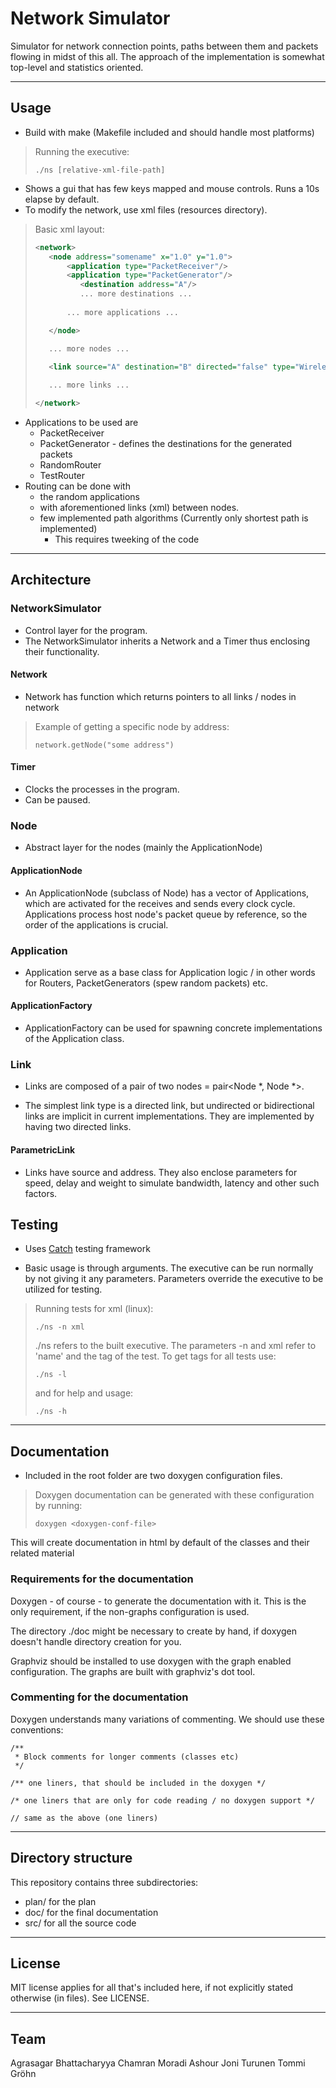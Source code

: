 # Network Simulator

Simulator for network connection points, paths between them and packets flowing in midst of this all. The approach of the implementation is somewhat top-level and statistics oriented.

---

## Usage

+ Build with make (Makefile included and should handle most platforms)
>
> Running the executive:
>
>```
>./ns [relative-xml-file-path]
>```

+ Shows a gui that has few keys mapped and mouse controls. Runs a 10s elapse by default.
+ To modify the network, use xml files (resources directory).
>
>Basic xml layout:
>
>```xml
><network>
>    <node address="somename" x="1.0" y="1.0">
>        <application type="PacketReceiver"/>
>        <application type="PacketGenerator"/>
>           <destination address="A"/>
>           ... more destinations ...
>        
>        ... more applications ...
>
>    </node>
>
>    ... more nodes ...
>
>    <link source="A" destination="B" directed="false" type="Wireless" speed="1.0" delay="1.0" weight="1.0"/>
>    
>    ... more links ...
>
></network>
>```
>
+ Applications to be used are 
    + PacketReceiver
    + PacketGenerator - defines the destinations for the generated packets
    + RandomRouter
    + TestRouter
+ Routing can be done with 
    + the random applications
    + with aforementioned links (xml) between nodes.
    + few implemented path algorithms (Currently only shortest path is implemented)
        + This requires tweeking of the code

---

## Architecture

### NetworkSimulator

+ Control layer for the program.
+ The NetworkSimulator inherits a Network and a Timer thus enclosing their functionality.

#### Network

+ Network has function which returns pointers to all links / nodes in network
>
>Example of getting a specific node by address:
>
>`network.getNode("some address")`

#### Timer

+ Clocks the processes in the program.
+ Can be paused.

### Node

+ Abstract layer for the nodes (mainly the ApplicationNode)

#### ApplicationNode

+ An ApplicationNode (subclass of Node) has a vector of Applications, which are activated for the receives and sends every clock cycle. Applications process host node's packet queue by reference, so the order of the applications is crucial.

### Application

+ Application serve as a base class for Application logic / in other words for Routers, PacketGenerators (spew random packets) etc.

#### ApplicationFactory

+ ApplicationFactory can be used for spawning concrete implementations of the Application class.

### Link

+ Links are composed of a pair of two nodes = pair<Node *, Node *>.

+ The simplest link type is a directed link, but undirected or bidirectional links are implicit in current implementations. They are implemented by having two directed links.

#### ParametricLink

+ Links have source and address. They also enclose parameters for speed, delay and weight to simulate bandwidth, latency and other such factors.

## Testing

+ Uses [Catch](https://github.com/philsquared/Catch) testing framework

+ Basic usage is through arguments. The executive can be run normally by not giving it any parameters. Parameters override the executive to be utilized for testing.
>
>Running tests for xml (linux):
>
>```
>./ns -n xml
>```
>
>./ns refers to the built executive. The parameters -n and xml refer to 'name' and the tag of the test. To get tags for all tests use:
>
>```
>./ns -l
>```
>
>and for help and usage:
>
>```
>./ns -h
>```
>
---

## Documentation

+ Included in the root folder are two doxygen configuration files. 
>
>Doxygen documentation can be generated with these configuration by running:
>
>`doxygen <doxygen-conf-file>`

This will create documentation in html by default of the classes and their related material

### Requirements for the documentation

Doxygen - of course - to generate the documentation with it. This is the only requirement, if the non-graphs configuration is used.

The directory ./doc might be necessary to create by hand, if doxygen doesn't handle directory creation for you.
    
Graphviz should be installed to use doxygen with the graph enabled configuration. The graphs are built with graphviz's dot tool.

### Commenting for the documentation

Doxygen understands many variations of commenting. We should use these conventions:

    /**
     * Block comments for longer comments (classes etc)
     */

    /** one liners, that should be included in the doxygen */

    /* one liners that are only for code reading / no doxygen support */

    // same as the above (one liners)

---

## Directory structure

This repository contains three subdirectories:

+ plan/ for the plan 
+ doc/  for the final documentation
+ src/  for all the source code

---

## License

MIT license applies for all that's included here, if not explicitly stated otherwise (in files). See LICENSE.

---

## Team

Agrasagar Bhattacharyya
Chamran Moradi Ashour
Joni Turunen
Tommi Gröhn
